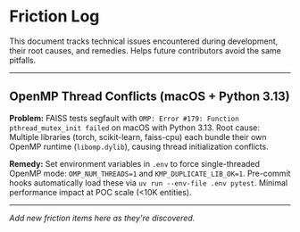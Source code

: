 # Friction Log

This document tracks technical issues encountered during development, their root causes, and remedies. Helps future contributors avoid the same pitfalls.

---

## OpenMP Thread Conflicts (macOS + Python 3.13)

**Problem:** FAISS tests segfault with `OMP: Error #179: Function pthread_mutex_init failed` on macOS with Python 3.13. Root cause: Multiple libraries (torch, scikit-learn, faiss-cpu) each bundle their own OpenMP runtime (`libomp.dylib`), causing thread initialization conflicts.

**Remedy:** Set environment variables in `.env` to force single-threaded OpenMP mode: `OMP_NUM_THREADS=1` and `KMP_DUPLICATE_LIB_OK=1`. Pre-commit hooks automatically load these via `uv run --env-file .env pytest`. Minimal performance impact at POC scale (<10K entities).

---

*Add new friction items here as they're discovered.*
